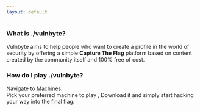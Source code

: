 ```yaml
---
layout: default
---
```


### What is ./vulnbyte?

Vulnbyte aims to help people who want to create a profile in the world of security by offering a simple **Capture The Flag** platform based on content created by the community itself and 100% free of cost.

### How do I play ./vulnbyte?

Navigate to [Machines](https://vulnbyte.github.io/machines).  
Pick your preferred machine to play , Download it and simply start hacking your way into the final flag.  
